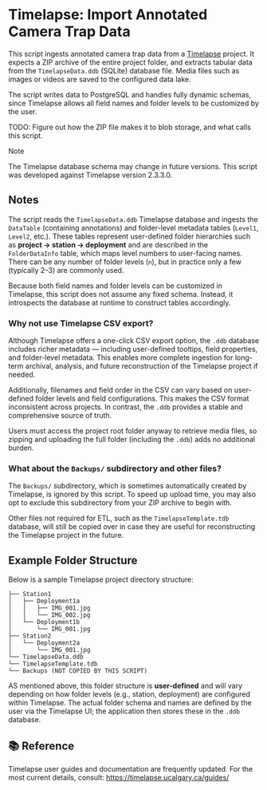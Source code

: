 # Timelapse: Import Annotated Camera Trap Data

This script ingests annotated camera trap data from a [Timelapse](https://timelapse.ucalgary.ca/) project. It expects a ZIP archive of the entire project folder, and extracts tabular data from the `TimelapseData.ddb` (SQLite) database file. Media files such as images or videos are saved to the configured data lake.

The script writes data to PostgreSQL and handles fully dynamic schemas, since Timelapse allows all field names and folder levels to be customized by the user.

TODO: Figure out how the ZIP file makes it to blob storage, and what calls this script.

> [!NOTE]
> The Timelapse database schema may change in future versions. This script was developed against Timelapse version 2.3.3.0.

## Notes

The script reads the `TimelapseData.ddb` Timelapse database and ingests the `DataTable` (containing annotations) and folder-level metadata tables (`Level1`, `Level2`, etc.). These tables represent user-defined folder hierarchies such as **project → station → deployment** and are described in the `FolderDataInfo` table, which maps level numbers to user-facing names. There can be any number of folder levels (`n`), but in practice only a few (typically 2–3) are commonly used.

Because both field names and folder levels can be customized in Timelapse, this script does not assume any fixed schema. Instead, it introspects the database at runtime to construct tables accordingly.

### Why not use Timelapse CSV export?

Although Timelapse offers a one-click CSV export option, the `.ddb` database includes richer metadata — including user-defined tooltips, field properties, and folder-level metadata. This enables more complete ingestion for long-term archival, analysis, and future reconstruction of the Timelapse project if needed.

Additionally, filenames and field order in the CSV can vary based on user-defined folder levels and field configurations. This makes the CSV format inconsistent across projects. In contrast, the `.ddb` provides a stable and comprehensive source of truth.

Users must access the project root folder anyway to retrieve media files, so zipping and uploading the full folder (including the `.ddb`) adds no additional burden.

### What about the `Backups/` subdirectory and other files?

The `Backups/` subdirectory, which is sometimes automatically created by Timelapse, is ignored by this script. To speed up upload time, you may also opt to exclude this subdirectory from your ZIP archive to begin with.

Other files not required for ETL, such as the `TimelapseTemplate.tdb` database, will still be copied over in case they are useful for reconstructing the Timelapse project in the future.

## Example Folder Structure

Below is a sample Timelapse project directory structure:

```
├── Station1
│   ├── Deployment1a
│   │   ├── IMG_001.jpg
│   │   └── IMG_002.jpg
│   └── Deployment1b
│       └── IMG_001.jpg
├── Station2
│   └── Deployment2a
│       └── IMG_001.jpg
└── TimelapseData.ddb
└── TimelapseTemplate.tdb
└── Backups (NOT COPIED BY THIS SCRIPT)
```

AS mentioned above, this folder structure is **user-defined** and will vary depending on how folder levels (e.g., station, deployment) are configured within Timelapse. The actual folder schema and names are defined by the user via the Timelapse UI; the application then stores these in the `.ddb` database.


## 📚 Reference
Timelapse user guides and documentation are frequently updated. For the most current details, consult: https://timelapse.ucalgary.ca/guides/




